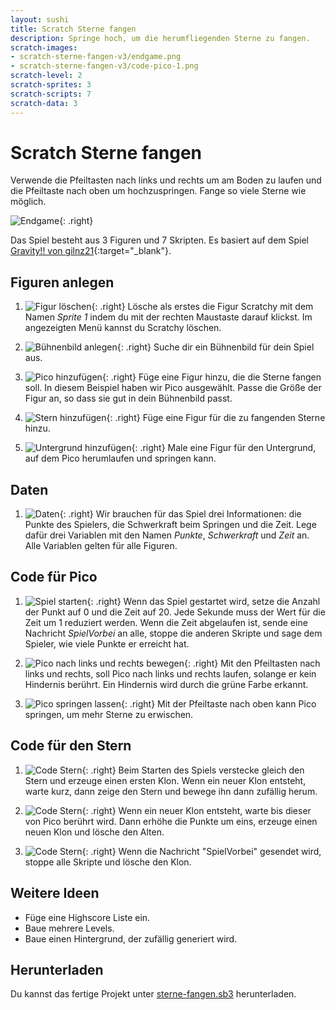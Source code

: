 ```yaml
---
layout: sushi
title: Scratch Sterne fangen
description: Springe hoch, um die herumfliegenden Sterne zu fangen.
scratch-images:
- scratch-sterne-fangen-v3/endgame.png
- scratch-sterne-fangen-v3/code-pico-1.png
scratch-level: 2
scratch-sprites: 3
scratch-scripts: 7
scratch-data: 3
---
```


# Scratch Sterne fangen

Verwende die Pfeiltasten nach links und rechts um am Boden zu laufen und die Pfeiltaste nach oben um hochzuspringen. Fange so viele Sterne wie möglich.

![Endgame](scratch-sterne-fangen-v3/endgame.png){: .right}

Das Spiel besteht aus 3 Figuren und 7 Skripten. Es basiert auf dem Spiel [Gravity!! von gilnz21](https://scratch.mit.edu/projects/63121636/){:target="_blank"}.

## Figuren anlegen

1. ![Figur löschen](scratch-sterne-fangen-v3/löschen.png){: .right}
Lösche als erstes die Figur Scratchy mit dem Namen *Sprite 1* indem du mit der rechten Maustaste darauf klickst. Im angezeigten Menü kannst du Scratchy löschen.

1. ![Bühnenbild anlegen](scratch-sterne-fangen-v3/hintergrund.png){: .right}
Suche dir ein Bühnenbild für dein Spiel aus.

1. ![Pico hinzufügen](scratch-sterne-fangen-v3/pico.png){: .right}
Füge eine Figur hinzu, die die Sterne fangen soll. In diesem Beispiel haben wir Pico ausgewählt. Passe die Größe der Figur an, so dass sie gut in dein Bühnenbild passt.

1. ![Stern hinzufügen](scratch-sterne-fangen-v3/stern.png){: .right}
Füge eine Figur für die zu fangenden Sterne hinzu.

1. ![Untergrund hinzufügen](scratch-sterne-fangen-v3/untergrund.png){: .right}
Male eine Figur für den Untergrund, auf dem Pico herumlaufen und springen kann.

## Daten

1. ![Daten](scratch-sterne-fangen-v3/daten.png){: .right}
Wir brauchen für das Spiel drei Informationen: die Punkte des Spielers, die Schwerkraft beim Springen und die Zeit. Lege dafür drei Variablen mit den Namen *Punkte*, *Schwerkraft* und *Zeit* an. Alle Variablen gelten für alle Figuren.

## Code für Pico

1. ![Spiel starten](scratch-sterne-fangen-v3/code-pico-1.png){: .right}
Wenn das Spiel gestartet wird, setze die Anzahl der Punkt auf 0 und die Zeit auf 20.
Jede Sekunde muss der Wert für die Zeit um 1 reduziert werden. Wenn die Zeit abgelaufen ist, sende eine Nachricht *SpielVorbei* an alle, stoppe die anderen Skripte und sage dem Spieler, wie viele Punkte er erreicht hat.

1. ![Pico nach links und rechts bewegen](scratch-sterne-fangen-v3/code-pico-2.png){: .right}
Mit den Pfeiltasten nach links und rechts, soll Pico nach links und rechts laufen, solange er kein Hindernis berührt. Ein Hindernis wird durch die grüne Farbe erkannt.

1. ![Pico springen lassen](scratch-sterne-fangen-v3/code-pico-3.png){: .right}
Mit der Pfeiltaste nach oben kann Pico springen, um mehr Sterne zu erwischen.
  
## Code für den Stern

1. ![Code Stern](scratch-sterne-fangen-v3/code-stern-1.png){: .right}
Beim Starten des Spiels verstecke gleich den Stern und erzeuge einen ersten Klon. Wenn ein neuer Klon entsteht, warte kurz, dann zeige den Stern und bewege ihn dann zufällig herum.

1. ![Code Stern](scratch-sterne-fangen-v3/code-stern-2.png){: .right}
Wenn ein neuer Klon entsteht, warte bis dieser von Pico berührt wird. Dann erhöhe die Punkte um eins, erzeuge einen neuen Klon und lösche den Alten.

1. ![Code Stern](scratch-sterne-fangen-v3/code-stern-3.png){: .right}
Wenn die Nachricht "SpielVorbei" gesendet wird, stoppe alle Skripte und lösche den Klon.
	
## Weitere Ideen

* Füge eine Highscore Liste ein.
* Baue mehrere Levels.
* Baue einen Hintergrund, der zufällig generiert wird.

## Herunterladen

Du kannst das fertige Projekt unter [sterne-fangen.sb3](scratch-sterne-fangen-v3/Sterne-fangen.sb3) herunterladen.